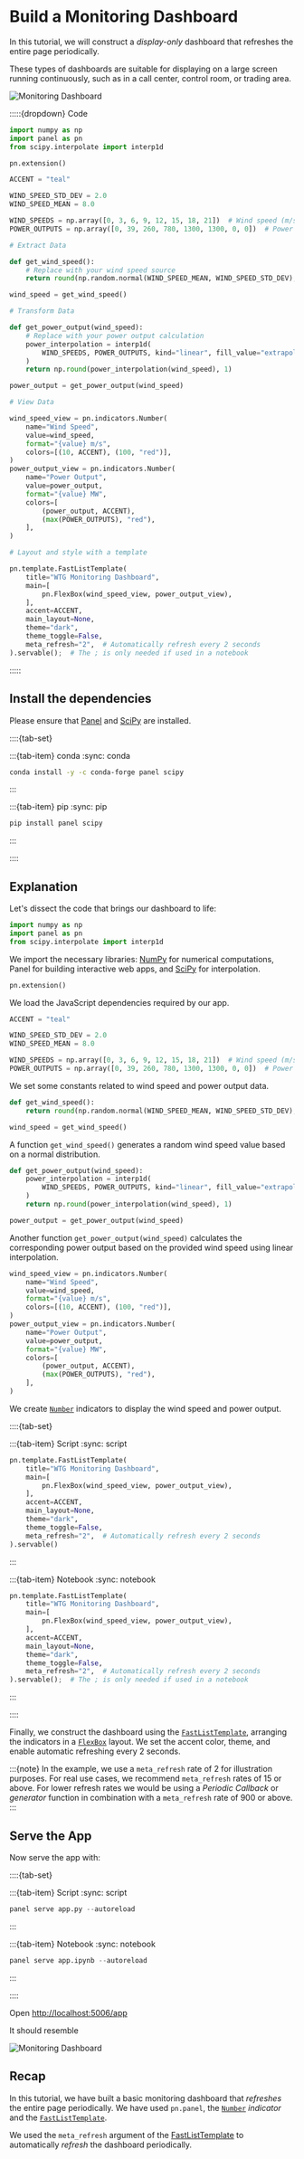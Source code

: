 # Build a Monitoring Dashboard

In this tutorial, we will construct a *display-only* dashboard that refreshes the entire page periodically.

These types of dashboards are suitable for displaying on a large screen running continuously, such as in a call center, control room, or trading area.

![Monitoring Dashboard](https://assets.holoviz.org/panel/tutorials/build-monitoring-dashboard.gif)

:::::{dropdown} Code

```python
import numpy as np
import panel as pn
from scipy.interpolate import interp1d

pn.extension()

ACCENT = "teal"

WIND_SPEED_STD_DEV = 2.0
WIND_SPEED_MEAN = 8.0

WIND_SPEEDS = np.array([0, 3, 6, 9, 12, 15, 18, 21])  # Wind speed (m/s)
POWER_OUTPUTS = np.array([0, 39, 260, 780, 1300, 1300, 0, 0])  # Power output (MW)

# Extract Data

def get_wind_speed():
    # Replace with your wind speed source
    return round(np.random.normal(WIND_SPEED_MEAN, WIND_SPEED_STD_DEV), 1)

wind_speed = get_wind_speed()

# Transform Data

def get_power_output(wind_speed):
    # Replace with your power output calculation
    power_interpolation = interp1d(
        WIND_SPEEDS, POWER_OUTPUTS, kind="linear", fill_value="extrapolate"
    )
    return np.round(power_interpolation(wind_speed), 1)

power_output = get_power_output(wind_speed)

# View Data

wind_speed_view = pn.indicators.Number(
    name="Wind Speed",
    value=wind_speed,
    format="{value} m/s",
    colors=[(10, ACCENT), (100, "red")],
)
power_output_view = pn.indicators.Number(
    name="Power Output",
    value=power_output,
    format="{value} MW",
    colors=[
        (power_output, ACCENT),
        (max(POWER_OUTPUTS), "red"),
    ],
)

# Layout and style with a template

pn.template.FastListTemplate(
    title="WTG Monitoring Dashboard",
    main=[
        pn.FlexBox(wind_speed_view, power_output_view),
    ],
    accent=ACCENT,
    main_layout=None,
    theme="dark",
    theme_toggle=False,
    meta_refresh="2",  # Automatically refresh every 2 seconds
).servable();  # The ; is only needed if used in a notebook
```

:::::

## Install the dependencies

Please ensure that [Panel](https://panel.holoviz.org) and [SciPy](https://scipy.org/) are installed.

::::{tab-set}

:::{tab-item} conda
:sync: conda

```bash
conda install -y -c conda-forge panel scipy
```

:::

:::{tab-item} pip
:sync: pip

```bash
pip install panel scipy
```

:::

::::

## Explanation

Let's dissect the code that brings our dashboard to life:

```python
import numpy as np
import panel as pn
from scipy.interpolate import interp1d
```

We import the necessary libraries: [NumPy](https://numpy.org/) for numerical computations, Panel for building interactive web apps, and [SciPy](https://scipy.org/) for interpolation.

```python
pn.extension()
```

We load the JavaScript dependencies required by our app.

```python
ACCENT = "teal"

WIND_SPEED_STD_DEV = 2.0
WIND_SPEED_MEAN = 8.0

WIND_SPEEDS = np.array([0, 3, 6, 9, 12, 15, 18, 21])  # Wind speed (m/s)
POWER_OUTPUTS = np.array([0, 39, 260, 780, 1300, 1300, 0, 0])  # Power output (MW)
```

We set some constants related to wind speed and power output data.

```python
def get_wind_speed():
    return round(np.random.normal(WIND_SPEED_MEAN, WIND_SPEED_STD_DEV), 1)

wind_speed = get_wind_speed()
```

A function `get_wind_speed()` generates a random wind speed value based on a normal distribution.

```python
def get_power_output(wind_speed):
    power_interpolation = interp1d(
        WIND_SPEEDS, POWER_OUTPUTS, kind="linear", fill_value="extrapolate"
    )
    return np.round(power_interpolation(wind_speed), 1)

power_output = get_power_output(wind_speed)
```

Another function `get_power_output(wind_speed)` calculates the corresponding power output based on the provided wind speed using linear interpolation.

```python
wind_speed_view = pn.indicators.Number(
    name="Wind Speed",
    value=wind_speed,
    format="{value} m/s",
    colors=[(10, ACCENT), (100, "red")],
)
power_output_view = pn.indicators.Number(
    name="Power Output",
    value=power_output,
    format="{value} MW",
    colors=[
        (power_output, ACCENT),
        (max(POWER_OUTPUTS), "red"),
    ],
)
```

We create [`Number`](../../reference/indicators/Number.ipynb) indicators to display the wind speed and power output.

::::{tab-set}

:::{tab-item} Script
:sync: script

```python
pn.template.FastListTemplate(
    title="WTG Monitoring Dashboard",
    main=[
        pn.FlexBox(wind_speed_view, power_output_view),
    ],
    accent=ACCENT,
    main_layout=None,
    theme="dark",
    theme_toggle=False,
    meta_refresh="2",  # Automatically refresh every 2 seconds
).servable()
```

:::

:::{tab-item} Notebook
:sync: notebook

```python
pn.template.FastListTemplate(
    title="WTG Monitoring Dashboard",
    main=[
        pn.FlexBox(wind_speed_view, power_output_view),
    ],
    accent=ACCENT,
    main_layout=None,
    theme="dark",
    theme_toggle=False,
    meta_refresh="2",  # Automatically refresh every 2 seconds
).servable();  # The ; is only needed if used in a notebook
```

:::

::::

Finally, we construct the dashboard using the [`FastListTemplate`](../../reference/templates/FastListTemplate.ipynb), arranging the indicators in a [`FlexBox`](../../reference/layouts/FlexBox.ipynb) layout. We set the accent color, theme, and enable automatic refreshing every 2 seconds.

:::{note}
In the example, we use a `meta_refresh` rate of 2 for illustration purposes. For real use cases, we recommend `meta_refresh` rates of 15 or above. For lower refresh rates we would be using a *Periodic Callback* or *generator* function in combination with a `meta_refresh` rate of 900 or above.
:::

## Serve the App

Now serve the app with:

::::{tab-set}

:::{tab-item} Script
:sync: script

```python
panel serve app.py --autoreload
```

:::

:::{tab-item} Notebook
:sync: notebook

```python
panel serve app.ipynb --autoreload
```

:::

::::

Open [http://localhost:5006/app](http://localhost:5006/app)

It should resemble

![Monitoring Dashboard](https://assets.holoviz.org/panel/tutorials/build-monitoring-dashboard.gif)

## Recap

In this tutorial, we have built a basic monitoring dashboard that *refreshes* the entire page periodically. We have used  `pn.panel`, the [`Number`](../../reference/indicators/Number.ipynb) *indicator* and the [`FastListTemplate`](../../reference/templates/FastListTemplate.ipynb).

We used the `meta_refresh` argument of the [FastListTemplate](../../reference/templates/FastListTemplate.ipynb) to automatically *refresh* the dashboard periodically.
